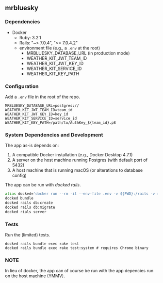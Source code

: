 ## mrbluesky
### Dependencies

* Docker
    * Ruby: 3.2.1
    * Rails: "~> 7.0.4", ">= 7.0.4.2"
    * environment file (e.g., a `.env` at the root)
        * MRBLUESKY_DATABASE_URL (in production mode)
        * WEATHER_KIT_JWT_TEAM_ID
        * WEATHER_KIT_JWT_KEY_ID
        * WEATHER_KIT_SERVICE_ID
        * WEATHER_KIT_KEY_PATH

### Configuration

Add a `.env` file in the root of the repo.

```
MRBLUESKY_DATABASE_URL=postgres://
WEATHER_KIT_JWT_TEAM_ID=team_id
WEATHER_KIT_JWT_KEY_ID=key_id
WEATHER_KIT_SERVICE_ID=service_id
WEATHER_KIT_KEY_PATH=/path/to/AuthKey_${team_id}.p8
```

### System Dependencies and Development

The app as-is depends on:

1. A compatible Docker installation (e.g., Docker Desktop 4.7.1)
2. A server on the host machine running Postgres (with default port of 5432)
3. A host machine that is running macOS (or alterations to database config)

The app can be run with *docked rails*.

```sh
alias docked='docker run --rm -it --env-file .env -v ${PWD}:/rails -v ruby-bundle-cache:/bundle -p 3000:3000 ghcr.io/rails/cli'
docked bundle
docked rails db:create
docked rails db:migrate
docked rials server
```

### Tests

Run the (limited) tests.

```
docked rails bundle exec rake test
docked rails bundle exec rake test:system # requires Chrome binary
```

### NOTE

In lieu of docker, the app can of course be run with the app depencies run on the host machine (YMMV).
